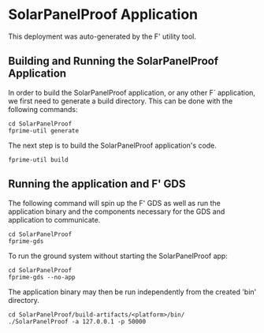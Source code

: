 # SolarPanelProof Application

This deployment was auto-generated by the F' utility tool.

## Building and Running the SolarPanelProof Application

In order to build the SolarPanelProof application, or any other F´ application, we first need to generate a build directory. This can be done with the following commands:

```
cd SolarPanelProof
fprime-util generate
```

The next step is to build the SolarPanelProof application's code.
```
fprime-util build
```

## Running the application and F' GDS

The following command will spin up the F' GDS as well as run the application binary and the components necessary for the GDS and application to communicate.

```
cd SolarPanelProof
fprime-gds
```

To run the ground system without starting the SolarPanelProof app:
```
cd SolarPanelProof
fprime-gds --no-app
```

The application binary may then be run independently from the created 'bin' directory.

```
cd SolarPanelProof/build-artifacts/<platform>/bin/
./SolarPanelProof -a 127.0.0.1 -p 50000
```

